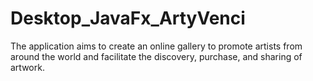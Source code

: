 # Desktop_JavaFx_ArtyVenci
The application aims to create an online gallery to promote artists from around the world and facilitate the discovery, purchase, and sharing of artwork.
